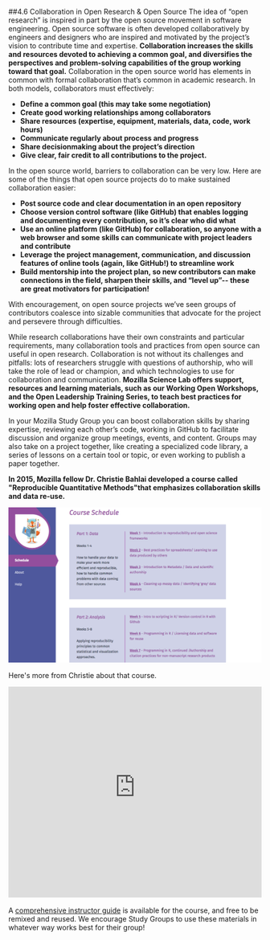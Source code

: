 ##4.6 Collaboration in Open Research & Open Source
The idea of “open research” is inspired in part by the open source movement in software engineering. Open source software is often developed collaboratively by engineers and designers who are inspired and motivated by the project’s vision to contribute time and expertise. **Collaboration increases the skills and resources devoted to achieving a common goal, and diversifies the perspectives and problem-solving capabilities of the group working toward that goal.** Collaboration in the open source world has elements in common with formal collaboration that’s common in academic research. In both models, collaborators must effectively:

* **Define a common goal (this may take some negotiation)**
* **Create good working relationships among collaborators**
* **Share resources (expertise, equipment, materials, data, code, work hours)**
* **Communicate regularly about process and progress**
* **Share decisionmaking about the project’s direction**
* **Give clear, fair credit to all contributions to the project.**

In the open source world, barriers to collaboration can be very low.  Here are some of the things that open source projects do to make sustained collaboration easier:

* **Post source code and clear documentation in an open repository**
* **Choose version control software (like GitHub) that enables logging and documenting every contribution, so it’s clear who did what**
* **Use an online platform (like GitHub) for collaboration, so anyone with a web browser and some skills can communicate with project leaders and contribute**
* **Leverage the project management, communication, and discussion features of online tools (again, like GitHub!) to streamline work**
* **Build mentorship into the project plan, so new contributors can make connections in the field, sharpen their skills, and “level up”-- these are great motivators for participation!**

With encouragement, on open source projects we’ve seen groups of contributors coalesce into sizable communities that advocate for the project and persevere through difficulties. 

While research collaborations have their own constraints and particular requirements, many collaboration tools and practices from open source can useful in open research. 
Collaboration is not without its challenges and pitfalls: lots of researchers struggle with questions of authorship, who will take the role of lead or champion, and which technologies to use for collaboration and communication. **Mozilla Science Lab offers support, resources and learning materials, such as our Working Open Workshops, and the Open Leadership Training Series, to teach best practices for working open and help foster effective collaboration.** 

In your Mozilla Study Group you can boost collaboration skills by sharing expertise, reviewing each other’s code, working in GitHub to facilitate discussion and organize group meetings, events, and content. Groups may also take on a project together, like creating a specialized code library, a series of lessons on a certain tool or topic, or even working to publish a paper together.

**In 2015, Mozilla fellow Dr. Christie Bahlai developed a course called "Reproducible Quantitative Methods"that emphasizes collaboration skills and data re-use.** 

![image of course page](images/RQM.png)

Here's more from Christie about that course. 

<iframe width="100%" height="420" src="https://dl.dropboxusercontent.com/u/98197254/video_RQM.mp4" frameborder="0" allowfullscreen></iframe>

A [comprehensive instructor guide](https://cbahlai.github.io/rqm-template/) is available for the course, and free to be remixed and reused. We encourage Study Groups to use these materials in whatever way works best for their group!  
